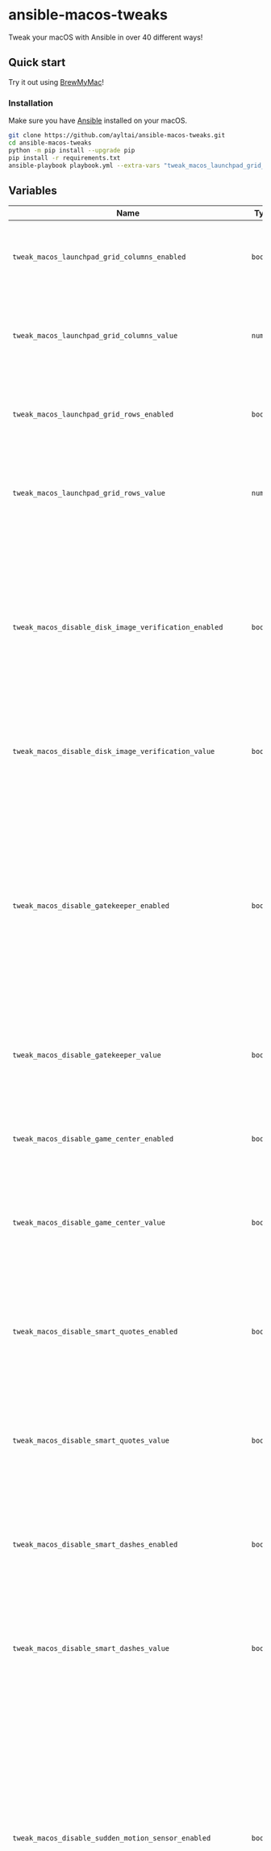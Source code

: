 # ansible-macos-tweaks

Tweak your macOS with Ansible in over 40 different ways!

## Quick start

Try it out using [BrewMyMac](https://brewmymac.sh/)!

### Installation

Make sure you have [Ansible](https://docs.ansible.com/ansible/latest/installation_guide/intro_installation.html) installed on your macOS.

```bash
git clone https://github.com/ayltai/ansible-macos-tweaks.git
cd ansible-macos-tweaks
python -m pip install --upgrade pip
pip install -r requirements.txt
ansible-playbook playbook.yml --extra-vars "tweak_macos_launchpad_grid_columns_enabled=true tweak_macos_launchpad_grid_columns_value=4 tweak_macos_launchpad_grid_rows_enabled=true tweak_macos_launchpad_grid_rows_value=3"
```

## Variables

| Name | Type | Default | Description |
|------|------|---------|-------------|
| `tweak_macos_launchpad_grid_columns_enabled` | `bool` | `false` | Specify whether to enable changing the Launchpad grid layout columns. |
| `tweak_macos_launchpad_grid_columns_value` | `number` | 4 | Change the Launchpad grid layout to this many columns. By default, it displays 7 columns. |
| `tweak_macos_launchpad_grid_rows_enabled` | `bool` | `false` | Specify whether to enable changing the Launchpad grid layout rows. |
| `tweak_macos_launchpad_grid_rows_value` | `number` | 3 | Change the Launchpad grid layout to this many rows. By default, it displays 5 rows. |
| `tweak_macos_disable_disk_image_verification_enabled` | `bool` | `false` | You can skip disk image file checksum verification to speed up the mounting of disk images through this is not recommended by security experts or Apple. Specify whether to disable disk image verification. |
| `tweak_macos_disable_disk_image_verification_value` | `bool` | `true` | Specify 'true' to disable disk image verification and 'false' to enable it. |
| `tweak_macos_disable_gatekeeper_enabled` | `bool` | `false` | Gatekeeper requires applications to be signed before they can be run. However, code signing is a paid process and not all developers sign their applications. It gets annoying when it won't let you oepn an application that you know is safe. Specify whether to disable Gatekeeper. |
| `tweak_macos_disable_gatekeeper_value` | `bool` | `true` | Specify 'true' to disable Gatekeeper and 'false' to enable it. |
| `tweak_macos_disable_game_center_enabled` | `bool` | `false` | Game Center daemon continues to run even when you have disabled Game Center. Specify whether to disable Game Center. |
| `tweak_macos_disable_game_center_value` | `bool` | `true` | Specify 'true' to disable Game Center and 'false' to enable it. |
| `tweak_macos_disable_smart_quotes_enabled` | `bool` | `false` | macOS automatically converts straight quotes to smart quotes. But for developers, it's annoying to have to manually change them back. Specify whether to disable smart quotes. |
| `tweak_macos_disable_smart_quotes_value` | `bool` | `true` | Specify 'true' to disable smart quotes and 'false' to enable it. |
| `tweak_macos_disable_smart_dashes_enabled` | `bool` | `false` | macOS automatically converts two hyphens to an em dash. But for developers, it's annoying to have to manually change them back. Specify whether to disable smart dashes. |
| `tweak_macos_disable_smart_dashes_value` | `bool` | `true` | Specify 'true' to disable smart dashes and 'false' to enable it. |
| `tweak_macos_disable_sudden_motion_sensor_enabled` | `bool` | `false` | The Sudden Motion Sensor is a hardware feature that detects sudden movement and can be used to protect the hard drive. However, it can also cause problems when you are using a laptop on an uneven surface and it is unnecessary if your MacBook ships with an SSD drive. Specify whether to disable Sudden Motion Sensor. |
| `tweak_macos_disable_sudden_motion_sensor_value` | `bool` | `true` | Specify 'true' to disable the Sudden Motion Sensor and 'false' to enable it. |
| `tweak_macos_disable_hibernation_enabled` | `bool` | `false` | macOS copies the current RAM contents to a file on the disk drive and then shuts down. This is useful if you want to resume your work after a power outage. However, it can cause problems to some applications and it shortens the lifespan of your SSD drive. Specify whether to disable hibernation. |
| `tweak_macos_disable_hibernation_value` | `bool` | `true` | Specify 'true' to disable hibernation and 'false' to enable it. |
| `tweak_macos_disable_photos_auto_open_enabled` | `bool` | `false` | macOS automatically opens Photos every time you insert a memory card or connect a device. Specify whether to disable Photos auto open. |
| `tweak_macos_disable_photos_auto_open_value` | `bool` | `true` | Specify 'true' to disable Photos from opening automatically and 'false' to enable it. |
| `tweak_macos_default_screenshot_location_enabled` | `bool` | `false` | Change the default location where screenshots are saved. By default, it saves screenshots to the desktop. Specify whether to change the default screenshot location. |
| `tweak_macos_default_screenshot_location_value` | `string` | `~/Desktop` | Change the default location where screenshots are saved to this path. |
| `tweak_macos_display_thumbnail_after_screenshot_enabled` | `bool` | `false` | Display a thumbnail of the screenshot after taking a screenshot. Specify whether to display a thumbnail of the screenshot after taking a screenshot. |
| `tweak_macos_display_thumbnail_after_screenshot_value` | `bool` | `true` | Specify 'true' to display a thumbnail of the screenshot after taking a screenshot and 'false' to disable it. |
| `tweak_macos_screenshots_format_enabled` | `bool` | `false` | Change the default screenshot format. By default, it saves screenshots in PNG format. Specify whether to change the default screenshot format. |
| `tweak_macos_screenshots_format_value` | `string` | `png` | By default, macOS saves screenshots in PNG format. Supported formats are 'jpg', 'tiff', 'gif', 'pdf', and 'png'. |
| `tweak_macos_disable_screenshot_shadow_enabled` | `bool` | `false` | Disable the shadow in screenshots. Specify whether to disable the shadow in screenshots. |
| `tweak_macos_disable_screenshot_shadow_value` | `bool` | `true` | Specify 'true' to disable the shadow in screenshots and 'false' to enable it. |
| `tweak_macos_include_date_in_screenshot_filenames_enabled` | `bool` | `false` | By default, macOS saves screenshots with the filename 'Screen Shot YYYY-MM-DD at HH.MM.SS AM/PM'. Specify whether to include the date in screenshot filenames. |
| `tweak_macos_include_date_in_screenshot_filenames_value` | `bool` | `true` | Specify 'true' to include the date in screenshot filenames and 'false' to disable it. |
| `tweak_macos_subpixel_font_rendering_enabled` | `bool` | `false` | If you are running macOS on a Mac without a retina display, or with an external monitor that does not have an ultra-high resolution screen, you may have noticed that some fonts and text can appear as blurry and difficult to read. This is because macOS is rendering the text using subpixel font rendering. Specify whether to enable subpixel font rendering. |
| `tweak_macos_subpixel_font_rendering_value` | `number` | 3 | Specify '1' if you want less text smoothing, '2' if you want medium-level text smoothing, and '3' if you want even more text smoothing. |
| `tweak_macos_show_file_extensions_enabled` | `bool` | `false` | By default, macOS hides file extensions in Finder. Specify whether to show file extensions. |
| `tweak_macos_show_file_extensions_value` | `bool` | `true` | Specify 'true' to show file extensions and 'false' to hide them. |
| `tweak_macos_show_hidden_files_enabled` | `bool` | `false` | By default, macOS hides hidden files in Finder. Specify whether to show hidden files. |
| `tweak_macos_show_hidden_files_value` | `bool` | `true` | Specify 'true' to show hidden files and 'false' to hide them. |
| `tweak_macos_sidebar_icon_size_enabled` | `bool` | `false` | Change the size of icons in the sidebar of Finder. Specify whether to change the size of icons in the sidebar of Finder. |
| `tweak_macos_sidebar_icon_size_value` | `number` | 2 | Change the size of the icons in the sidebar of Finder. Specify '1' (smallest), '2', or '3' (largest). |
| `tweak_macos_show_status_bar_enabled` | `bool` | `false` | By default, macOS hides the status bar in Finder. Specify whether to show the status bar. |
| `tweak_macos_show_status_bar_value` | `bool` | `true` | Specify 'true' to show the status bar in Finder and 'false' to hide it. |
| `tweak_macos_show_quit_option_enabled` | `bool` | `false` | By default, macOS hides the Quit option in Finder. Specify whether to show the Quit option. |
| `tweak_macos_show_quit_option_value` | `bool` | `true` | Specify 'true' to show the Quit option in Finder and 'false' to hide it. |
| `tweak_macos_keep_folders_on_top_enabled` | `bool` | `false` | By default, Finder sorts a directory's contents by name, with both files and folders arranged alongside one another based upon an alphabetical sorting of their names. Specify whether to keep folders on top. |
| `tweak_macos_keep_folders_on_top_value` | `bool` | `true` | Specify 'true' to keep folders on top and 'false' to disable it. |
| `tweak_macos_disable_file_extension_warning_enabled` | `bool` | `false` | macOS warns you when you change a file extension in Finder. Specify whether to disable the file extension warning. |
| `tweak_macos_disable_file_extension_warning_value` | `bool` | `true` | Specify 'true' to disable the file extension warning in Finder and 'false' to enable it. |
| `tweak_macos_default_view_style_enabled` | `bool` | `false` | Finder can display files in a variety of ways and it may open up with a different view style each time. Specify whether to change the default view style in Finder. |
| `tweak_macos_default_view_style_value` | `string` | `list` | Change the default view style in Finder. Specify 'Nlsv' for list view, 'icnv' for icon view, 'clmv' for column view, 'Flwv' for cover flow view, and 'glyv' for gallery view. |
| `tweak_macos_enable_spring_loading_enabled` | `bool` | `false` | A spring-loaded folder pops open when you drag something onto its icon while holding down the mouse button. Specify whether to enable spring loading. |
| `tweak_macos_enable_spring_loading_value` | `bool` | `true` | Specify 'true' to enable spring loading and 'false' to disable it. |
| `tweak_macos_spring_loading_delay_enabled` | `bool` | `false` | You can customize the spring-loaded folder delay to suit your preference. Specify whether to change the delay before a spring-loaded folder pops open. |
| `tweak_macos_spring_loading_delay_value` | `number` | 0.5 | Specify the delay in seconds before a spring-loaded folder pops open. |
| `tweak_macos_disable_ds_store_enabled` | `bool` | `false` | macOS creates .DS_Store files on network volumes to store custom attributes of the folder. Specify whether to disable the creation of .DS_Store files. |
| `tweak_macos_disable_ds_store_value` | `bool` | `true` | Specify 'true' to disable the creation of .DS_Store files and 'false' to enable it. |
| `tweak_macos_disable_empty_trash_warning_enabled` | `bool` | `false` | macOS warns you when you empty the Trash. Specify whether to disable the empty Trash warning. |
| `tweak_macos_disable_empty_trash_warning_value` | `bool` | `true` | Specify 'true' to disable the empty Trash warning and 'false' to enable it. |
| `tweak_macos_empty_trash_automatically_enabled` | `bool` | `false` | By default, macOS does not empty the trash automatically. Specify whether to empty the Trash automatically. |
| `tweak_macos_empty_trash_automatically_value` | `bool` | `true` | Specify 'true' to empty the trash automatically after 30 days and 'false' to disable it. |
| `tweak_macos_dock_position_enabled` | `bool` | `false` | You can change the position of the Dock to the left, bottom, or right side of the screen. Specify whether to change the position of the Dock. |
| `tweak_macos_dock_position_value` | `string` | `bottom` | Change the position of the Dock. Supported values are 'left', 'bottom', or 'right'. |
| `tweak_macos_dock_icon_size_enabled` | `bool` | `false` | You can change the size of the Dock icons to an exact number. Specify whether to change the size of the icons in the Dock. |
| `tweak_macos_dock_icon_size_value` | `number` | 32 | Change the size of the icons in the Dock. Specify a number in pixels. |
| `tweak_macos_lock_dock_icon_size_enabled` | `bool` | `false` | You can lock the size of the Dock icons to prevent them from being resized. Specify whether to lock the size of the icons in the Dock. |
| `tweak_macos_lock_dock_icon_size_value` | `bool` | `true` | Specify 'true' to lock the size of the icons in the Dock and 'false' to unlock it. |
| `tweak_macos_enable_dock_spring_loading_enabled` | `bool` | `false` | Dock icons can operate with the same spring-loaded features as folders. By default, this feature is disabled. Specify whether to enable spring loading. |
| `tweak_macos_disable_recent_apps_enabled` | `bool` | `false` | By default, macOS shows three most recent applications in the Dock. Specify whether to disable the list of recently used apps. |
| `tweak_macos_disable_recent_apps_value` | `bool` | `true` | Specify 'true' to disable the list of recently used apps and 'false' to enable it. |
| `tweak_macos_dock_animation_effect_enabled` | `bool` | `false` | macOS animates the Dock when you open or close an application. The default animation effect is 'genie'. Specify whether to change the animation effect. |
| `tweak_macos_dock_animation_effect_value` | `bool` | `true` | macOS animates the Dock when you open or close an application. The default animation effect is 'genie'. Supported values are 'genie', 'scale', or 'suck'. |
| `tweak_macos_disable_swipe_navigation_enabled` | `bool` | `false` | Even if you have disabled the system-wide 'Swipe between pages' feature, Google Chrome still allows you to swipe between pages. Specify whether to disable swipe navigation. |
| `tweak_macos_disable_swipe_navigation_value` | `bool` | `true` | Specify 'true' to disable swipe navigation in Google Chrome and 'false' to enable it. |
| `tweak_macos_dark_mode_enabled` | `bool` | `false` | Specify whether to enable changing to dark mode. |
| `tweak_macos_dark_mode_value` | `bool` | `true` | Specify 'true' to enable dark mode and 'false' to disable it. |
| `tweak_macos_disable_itunes_media_keys_enabled` | `bool` | `false` | If you have iTunes installed, when you press Play on the keyboard, or connect the headset and Bluetooth speaker, iTunes will automatically run. Specify whether to disable iTunes media keys. |
| `tweak_macos_disable_itunes_media_keys_value` | `bool` | `true` | Specify 'true' to disable iTunes media keys and 'false' to enable it. |
| `tweak_macos_disable_mouse_shake_enabled` | `bool` | `false` | By default, the mouse cursor in macOS gets really big when you shake the mouse or when you move it too quickly. Specify whether to disable mouse shake. |
| `tweak_macos_disable_mouse_shake_value` | `bool` | `true` | Specify 'true' to disable mouse shake and 'false' to enable it. |
| `tweak_macos_display_sleep_enabled` | `bool` | `false` | You can put the display to sleep for battery saving or privacy reasons. Specify whether to change the display sleep settings. |
| `tweak_macos_display_sleep_value` | `number` | 10 | Change the display sleep settings. Specify a number in minutes, and '0' to disable it. |
| `tweak_macos_computer_sleep_enabled` | `bool` | `false` | You can put the computer to sleep for battery saving or privacy reasons. Specify whether to enable changing this setting. |
| `tweak_macos_computer_sleep_value` | `number` | 0 | Change the computer sleep settings. Specify a number in minutes, and '0' to disable it. |
| `tweak_macos_disable_computer_sleep_enabled` | `bool` | `false` | You can disable the computer from sleeping. Specify whether to enable changing this setting. |
| `tweak_macos_disable_computer_sleep_value` | `bool` | `true` | Specify 'true' to disable computer sleep and 'false' to enable it. |
| `tweak_macos_keep_windows_enabled` | `bool` | `false` | macOS can remember all the tabs and windows you had open for the next time you launch it again. Specify whether to enable chaning this setting. |
| `tweak_macos_keep_windows_value` | `bool` | `true` | Specify 'true' to keep windows and 'false' to close them. |
| `tweak_macos_disable_memory_compression_enabled` | `bool` | `false` | You may want to disable memory swap to improve performance and prolong the SSD drive lifetime. However, this may cause the system to crash if you run out of memory. Specify whether to enable changing this setting. |
| `tweak_macos_disable_memory_compression_value` | `bool` | `true` | Specify 'true' to disable memory compression and 'false' to enable it. |
| `tweak_macos_disable_crash_reports_enabled` | `bool` | `false` | The crash reporter takes up a lot resources and if you are a developer, you may quickly get annoyed by the constant popups. Specify whether to enable changing this setting. |
| `tweak_macos_disable_crash_reports_value` | `bool` | `true` | Specify 'true' to disable crash reports and 'false' to enable it. |
| `tweak_macos_software_update_frequency_enabled` | `bool` | `false` | macOS automatically checks for software updates but you cannot change how often it checks in System Preferences. Specify whether to enable changing this setting. |
| `tweak_macos_software_update_frequency_value` | `number` | 1 | Change the software update frequency. Specify a number in days. |
| `tweak_macos_default_shell_enabled` | `bool` | `false` | Specify the default shell. Specify whether to change the default shell. |
| `tweak_macos_default_shell_value` | `string` | `/bin/zsh` | Specify the default shell. Supported values are 'bash', 'csh', 'dash', 'ksh', 'sh', 'tcsh', and 'zsh'. |
| `tweak_macos_disable_spelling_autocorrect_enabled` | `bool` | `false` | macOS automatically corrects your spelling mistakes. Specify whether to enable changing this setting. |
| `tweak_macos_disable_spelling_autocorrect_value` | `bool` | `true` | Specify 'true' to disable spelling autocorrect and 'false' to enable it. |

## License
[MIT](/blob/master/LICENSE)
